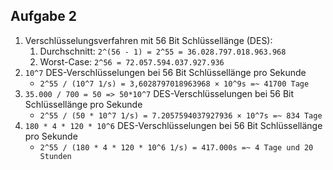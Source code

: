 ## Aufgabe 2

1. Verschlüsselungsverfahren mit 56 Bit Schlüssellänge (DES):
    1. Durchschnitt: `2^(56 - 1) = 2^55 = 36.028.797.018.963.968`
    2. Worst-Case: `2^56 = 72.057.594.037.927.936`
2. `10^7` DES-Verschlüsselungen bei 56 Bit Schlüssellänge pro Sekunde
    * `2^55 / (10^7 1/s) = 3,6028797018963968 × 10^9s =~ 41700 Tage`
3. `35.000 / 700 = 50 => 50*10^7` DES-Verschlüsselungen bei 56 Bit Schlüssellänge pro Sekunde
    * `2^55 / (50 * 10^7 1/s) = 7.2057594037927936 × 10^7s =~ 834 Tage`
4. `180 * 4 * 120 * 10^6` DES-Verschlüsselungen bei 56 Bit Schlüssellänge pro Sekunde
    * `2^55 / (180 * 4 * 120 * 10^6 1/s) = 417.000s =~ 4 Tage und 20 Stunden`
